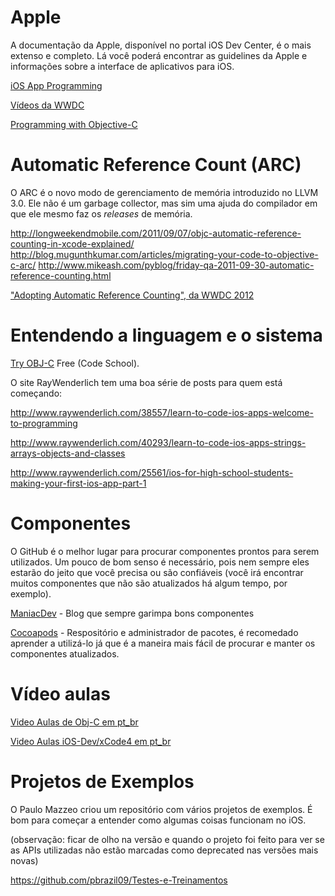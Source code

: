 Apple
======

A documentação da Apple, disponível no portal iOS Dev Center, é o mais extenso e completo. Lá você poderá encontrar
as guidelines da Apple e informações sobre a interface de aplicativos para iOS.

[iOS App Programming](https://developer.apple.com/library/ios/#documentation/iPhone/Conceptual/iPhoneOSProgrammingGuide/Introduction/Introduction.html)

[Vídeos da WWDC](https://developer.apple.com/wwdc/videos/)

[Programming with Objective-C](http://developer.apple.com/library/ios/#documentation/Cocoa/Conceptual/ProgrammingWithObjectiveC/Introduction/Introduction.html#//apple_ref/doc/uid/TP40011210)

Automatic Reference Count (ARC)
===============================

O ARC é o novo modo de gerenciamento de memória introduzido no LLVM 3.0. Ele não é um garbage collector, mas sim 
uma ajuda do compilador em que ele mesmo faz os _releases_ de memória.

http://longweekendmobile.com/2011/09/07/objc-automatic-reference-counting-in-xcode-explained/
http://blog.mugunthkumar.com/articles/migrating-your-code-to-objective-c-arc/
http://www.mikeash.com/pyblog/friday-qa-2011-09-30-automatic-reference-counting.html

["Adopting Automatic Reference Counting", da WWDC 2012](https://developer.apple.com/videos/wwdc/2012/)

Entendendo a linguagem e o sistema
======================

[Try OBJ-C](http://tryobjectivec.codeschool.com) Free (Code School).

O site RayWenderlich tem uma boa série de posts para quem está começando:

http://www.raywenderlich.com/38557/learn-to-code-ios-apps-welcome-to-programming

http://www.raywenderlich.com/40293/learn-to-code-ios-apps-strings-arrays-objects-and-classes

http://www.raywenderlich.com/25561/ios-for-high-school-students-making-your-first-ios-app-part-1

Componentes
===========

O GitHub é o melhor lugar para procurar componentes prontos para serem utilizados. Um pouco de bom senso é necessário,
pois nem sempre eles estarão do jeito que você precisa ou são confiáveis (você irá encontrar muitos componentes
que não são atualizados há algum tempo, por exemplo).

[ManiacDev](http://www.maniacdev.com) - Blog que sempre garimpa bons componentes

[Cocoapods](http://cocoapods.org/) - Respositório e administrador de pacotes, é recomedado aprender a utilizá-lo
já que é a maneira mais fácil de procurar e manter os componentes atualizados.

Vídeo aulas
===========

[Video Aulas de Obj-C em pt_br](http://www.youtube.com/playlist?list=PLBFC7989B4656FC36)

[Video Aulas iOS-Dev/xCode4 em pt_br](http://www.youtube.com/playlist?list=PL42EBDD0C4102729F)

Projetos de Exemplos
====================

O Paulo Mazzeo criou um repositório com vários projetos de exemplos. É bom para começar a entender como algumas 
coisas funcionam no iOS.

(observação: ficar de olho na versão e quando o projeto foi feito para ver se as APIs utilizadas não estão marcadas
como deprecated nas versões mais novas)

https://github.com/pbrazil09/Testes-e-Treinamentos
